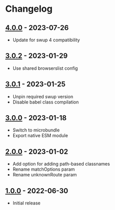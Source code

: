 # Changelog

<!-- ## [Unreleased] -->

## [4.0.0] - 2023-07-26

- Update for swup 4 compatibility

## [3.0.2] - 2023-01-29

- Use shared browserslist config

## [3.0.1] - 2023-01-25

- Unpin required swup version
- Disable babel class compilation

## [3.0.0] - 2023-01-18

- Switch to microbundle
- Export native ESM module

## [2.0.0] - 2023-01-02

- Add option for adding path-based classnames
- Rename matchOptions param
- Rename unknownRoute param

## [1.0.0] - 2022-06-30

- Initial release

[Unreleased]: https://github.com/swup/route-name-plugin/compare/4.0.0...HEAD

[4.0.0]: https://github.com/swup/route-name-plugin/releases/tag/4.0.0
[3.0.2]: https://github.com/swup/route-name-plugin/releases/tag/3.0.2
[3.0.1]: https://github.com/swup/route-name-plugin/releases/tag/3.0.1
[3.0.0]: https://github.com/swup/route-name-plugin/releases/tag/3.0.0
[2.0.0]: https://github.com/swup/route-name-plugin/releases/tag/2.0.0
[1.0.0]: https://github.com/swup/route-name-plugin/releases/tag/1.0.0
